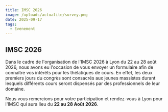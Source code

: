 ```yaml
---
title: IMSC 2026
image: /uploads/actualite/survey.png
date: 2025-09-17
tags: 
  - Evenement
---
```


## IMSC 2026

Dans le cadre de l'organisation de l'IMSC 2026 à Lyon du 22 au 28 août 2026, nous avons eu l'occasion de vous envoyer un formulaire afin de connaître vos intérêts pour les thélatiques de cours. En effet, les deux premiers jours du congrès sont consacrés aux jeunes massistes durant lesquels différents cours seront dispensés par des professionnels de leur domaine.

Nous vous remercions pour votre participation et rendez-vous à Lyon pour l'IMSC qui aura lieu du **22 au 28 Août 2026**.
